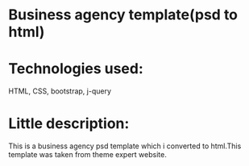 # Business agency template(psd to html)

# Technologies used:

HTML, CSS, bootstrap, j-query

# Little description:

This is a business agency psd template which i converted to html.This template was taken from theme expert website.
